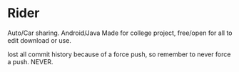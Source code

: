 # Rider
Auto/Car sharing. Android/Java
Made for college project, free/open for all to edit download or use.



lost all commit history because of a force push, so remember to never force a push. NEVER.